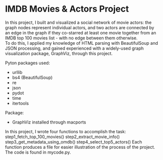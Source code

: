 # IMDB Movies & Actors Project

In this project, I built and visualized a social network of movie actors: 
the graph nodes represent individual actors, and two actors are connected by an edge in the graph 
if they co-starred at least one movie together from an IMDB top 100 movies list - with no edge between them otherwise.  
To do this, I applied my knowledge of HTML parsing with BeautifulSoup and JSON processing, 
and gained experienced with a widely-used graph visualization package, GraphViz, through this project.

Pyton packages used:
- urllib
- bs4 (BeautifulSoup) 
- re
- json
- pydot
- time
- itertools 

Package:
- GraphViz installed through macports 

In this project, I wrote four functions to accomplish the task: 
    step1_fetch_top_100_movies()
    step2_extract_movie_info()
    step3_get_metadata_using_omdb()
    step4_select_top5_actors()
Each function produces a file for easier illustration of the process of the project. 
The code is found in mycode.py. 


